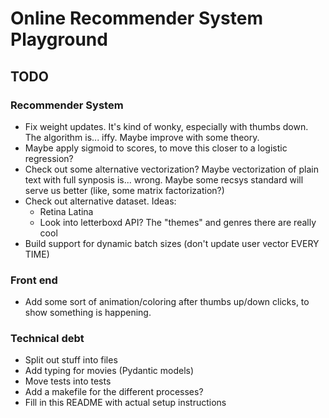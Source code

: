 # Online Recommender System Playground

## TODO

### Recommender System

- Fix weight updates. It's kind of wonky, especially with thumbs down. The algorithm is... iffy. Maybe improve with some theory.
- Maybe apply sigmoid to scores, to move this closer to a logistic regression?
- Check out some alternative vectorization? Maybe vectorization of plain text with full synposis is... wrong. Maybe some recsys standard will serve us better (like, some matrix factorization?)
- Check out alternative dataset. Ideas:
    - Retina Latina
    - Look into letterboxd API? The "themes" and genres there are really cool
- Build support for dynamic batch sizes (don't update user vector EVERY TIME)


### Front end

- Add some sort of animation/coloring after thumbs up/down clicks, to show something is happening.


### Technical debt

- Split out stuff into files
- Add typing for movies (Pydantic models)
- Move tests into tests
- Add a makefile for the different processes?
- Fill in this README with actual setup instructions